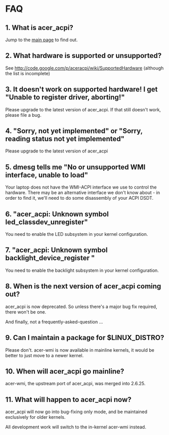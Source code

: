 # FAQ #

## 1. What is acer\_acpi? ##

Jump to the [main page](http://code.google.com/p/aceracpi/) to find out.

## 2. What hardware is supported or unsupported? ##

See http://code.google.com/p/aceracpi/wiki/SupportedHardware (although the list is incomplete)

## 3. It doesn't work on supported hardware! I get "Unable to register driver, aborting!" ##

Please upgrade to the latest version of acer\_acpi. If that still doesn't work, please file a bug.

## 4. "Sorry, not yet implemented" or "Sorry, reading status not yet implemented" ##

Please upgrade to the latest version of acer\_acpi

## 5. dmesg tells me "No or unsupported WMI interface, unable to load" ##

Your laptop does not have the WMI-ACPI interface we use to control the hardware. There may be an alternative interface we don't know about - in order to find it, we'll need to do some disassembly of your ACPI DSDT.

## 6. "acer\_acpi: Unknown symbol led\_classdev\_unregister" ##

You need to enable the LED subsystem in your kernel configuration.

## 7. "acer\_acpi: Unknown symbol backlight\_device\_register " ##

You need to enable the backlight subsystem in your kernel configuration.

## 8. When is the next version of acer\_acpi coming out? ##

acer\_acpi is now deprecated. So unless there's a major bug fix required, there won't be one.


And finally, not a frequently-asked-question ...

## 9. Can I maintain a package for $LINUX\_DISTRO? ##

Please don't. acer-wmi is now available in mainline kernels, it would be better to just move to a newer kernel.

## 10. When will acer\_acpi go mainline? ##

acer-wmi, the upstream port of acer\_acpi, was merged into 2.6.25.

## 11. What will happen to acer\_acpi now? ##

acer\_acpi will now go into bug-fixing only mode, and be maintained exclusively for older kernels.

All development work will switch to the in-kernel acer-wmi instead.